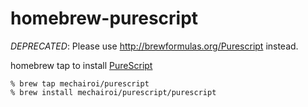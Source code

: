 # homebrew-purescript

*DEPRECATED*: Please use http://brewformulas.org/Purescript instead.

homebrew tap to install [PureScript](http://www.purescript.org/)

```
% brew tap mechairoi/purescript
% brew install mechairoi/purescript/purescript
```
